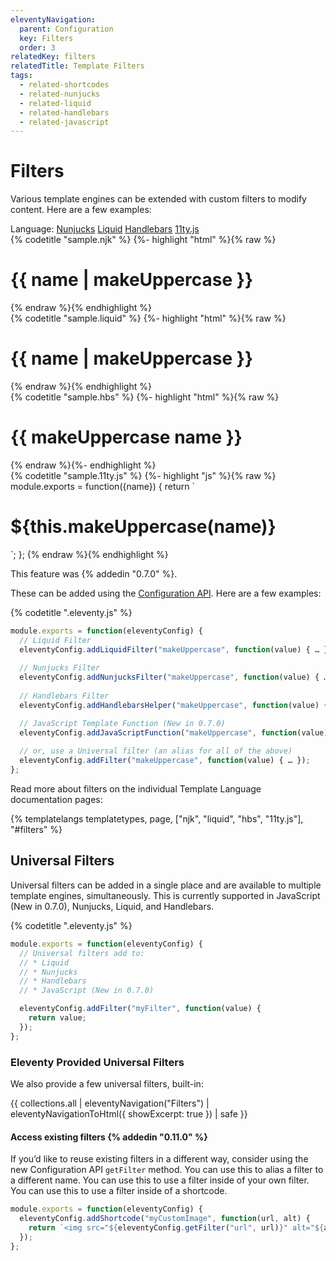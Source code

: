 ```yaml
---
eleventyNavigation:
  parent: Configuration
  key: Filters
  order: 3
relatedKey: filters
relatedTitle: Template Filters
tags:
  - related-shortcodes
  - related-nunjucks
  - related-liquid
  - related-handlebars
  - related-javascript
---
```

# Filters

Various template engines can be extended with custom filters to modify content. Here are a few examples:


<seven-minute-tabs>
  <div role="tablist" aria-label="Template Language Chooser">
    Language:
    <a href="#filter-njk" id="filter-njk-btn" role="tab" aria-controls="filter-njk" aria-selected="true">Nunjucks</a>
    <a href="#filter-liquid" id="filter-liquid-btn" role="tab" aria-controls="filter-liquid" aria-selected="false">Liquid</a>
    <a href="#filter-hbs" id="filter-hbs-btn" role="tab" aria-controls="filter-hbs" aria-selected="false">Handlebars</a>
    <a href="#filter-11tyjs" id="filter-11tyjs-btn" role="tab" aria-controls="filter-11tyjs" aria-selected="false">11ty.js</a>
  </div>
  <div id="filter-njk" role="tabpanel" aria-labelledby="filter-njk-btn">
    {% codetitle "sample.njk" %}
{%- highlight "html" %}{% raw %}
<h1>{{ name | makeUppercase }}</h1>
{% endraw %}{% endhighlight %}
  </div>
  <div id="filter-liquid" role="tabpanel" aria-labelledby="filter-liquid-btn">
    {% codetitle "sample.liquid" %}
{%- highlight "html" %}{% raw %}
<h1>{{ name | makeUppercase }}</h1>
{% endraw %}{% endhighlight %}
  </div>
  <div id="filter-hbs" role="tabpanel" aria-labelledby="filter-hbs-btn">
    {% codetitle "sample.hbs" %}
{%- highlight "html" %}{% raw %}
<h1>{{ makeUppercase name }}</h1>
{% endraw %}{%- endhighlight %}
  </div>
  <div id="filter-11tyjs" role="tabpanel" aria-labelledby="filter-11tyjs-btn">
    {% codetitle "sample.11ty.js" %}
{%- highlight "js" %}{% raw %}
module.exports = function({name}) {
  return `<h1>${this.makeUppercase(name)}</h1>`;
};
{% endraw %}{% endhighlight %}
    <p>This feature was {% addedin "0.7.0" %}.</p>
  </div>
</seven-minute-tabs>

These can be added using the [Configuration API](/docs/config/#using-the-configuration-api). Here are a few examples:

{% codetitle ".eleventy.js" %}

```js
module.exports = function(eleventyConfig) {
  // Liquid Filter
  eleventyConfig.addLiquidFilter("makeUppercase", function(value) { … });
  
  // Nunjucks Filter
  eleventyConfig.addNunjucksFilter("makeUppercase", function(value) { … });
  
  // Handlebars Filter
  eleventyConfig.addHandlebarsHelper("makeUppercase", function(value) { … });

  // JavaScript Template Function (New in 0.7.0)
  eleventyConfig.addJavaScriptFunction("makeUppercase", function(value) { … });
  
  // or, use a Universal filter (an alias for all of the above)
  eleventyConfig.addFilter("makeUppercase", function(value) { … });
};
```

Read more about filters on the individual Template Language documentation pages:

{% templatelangs templatetypes, page, ["njk", "liquid", "hbs", "11ty.js"], "#filters" %}

## Universal Filters

Universal filters can be added in a single place and are available to multiple template engines, simultaneously. This is currently supported in JavaScript (New in 0.7.0), Nunjucks, Liquid, and Handlebars.

{% codetitle ".eleventy.js" %}

```js
module.exports = function(eleventyConfig) {
  // Universal filters add to:
  // * Liquid
  // * Nunjucks
  // * Handlebars
  // * JavaScript (New in 0.7.0)

  eleventyConfig.addFilter("myFilter", function(value) {
    return value;
  });
};
```

### Eleventy Provided Universal Filters

We also provide a few universal filters, built-in:

{{ collections.all | eleventyNavigation("Filters") | eleventyNavigationToHtml({ showExcerpt: true }) | safe }}

#### Access existing filters {% addedin "0.11.0" %}

If you’d like to reuse existing filters in a different way, consider using the new Configuration API `getFilter` method. You can use this to alias a filter to a different name. You can use this to use a filter inside of your own filter. You can use this to use a filter inside of a shortcode.

```js
module.exports = function(eleventyConfig) {
  eleventyConfig.addShortcode("myCustomImage", function(url, alt) {
    return `<img src="${eleventyConfig.getFilter("url", url)}" alt="${alt}">`;
  });
};
```
